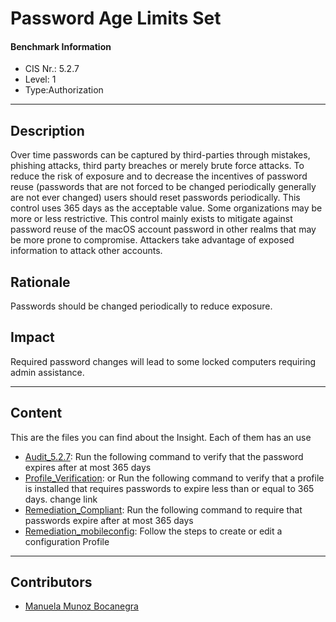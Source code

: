 # Password Age Limits Set
#### Benchmark Information
- CIS Nr.: 5.2.7
- Level: 1
- Type:Authorization
------------------------
## Description

Over time passwords can be captured by third-parties through mistakes, phishing attacks, third party breaches or merely brute force attacks. To reduce the risk of exposure and to decrease the incentives of password reuse (passwords that are not forced to be changed periodically generally are not ever changed) users should reset passwords periodically. This control uses 365 days as the acceptable value. Some organizations may be more or less restrictive. This control mainly exists to mitigate against password reuse of the macOS account password in other realms that may be more prone to compromise. Attackers take advantage of exposed information to attack other accounts.



## Rationale

Passwords should be changed periodically to reduce exposure.

## Impact

Required password changes will lead to some locked computers requiring admin assistance.

---
## Content
This are the files you can find about the Insight. Each of them has an use 
* [Audit_5.2.7](https://github.com/apfelwerk/JamfProtectInsights/blob/main/AuthorizationType/CIS_5.2.7_Password%20Age%20Limits%20Set/Audit_5.2.7.sh): Run the following command to verify that the password expires after at most 365 days
* [Profile_Verification](https://github.com/apfelwerk/JamfProtectInsights/blob/main/AuthorizationType/CIS_5.2.7_Password%20Age%20Limits%20Set/Profile_Verification.sh): or Run the following command to verify that a profile is installed that requires passwords to expire less than or equal to 365 days. change link
* [Remediation_Compliant](https://github.com/apfelwerk/JamfProtectInsights/blob/main/AuthorizationType/CIS_5.2.7_Password%20Age%20Limits%20Set/Remediation_Compliant.sh): Run the following command to require that passwords expire after at most 365 days
* [Remediation_mobileconfig](https://github.com/apfelwerk/JamfProtectInsights/blob/main/AuthorizationType/CIS_5.2.7_Password%20Age%20Limits%20Set/Remediation_mobileconfig.md): Follow the steps to create or edit a configuration Profile
------------------------------------------------------------------------------------------------------------------------------------------------------------------------------------------------------------------------------------------------------------------------------------------------------------------------------
## Contributors
* [Manuela Munoz Bocanegra](https://github.com/manuelamunoz)


